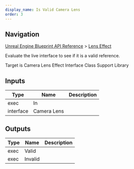 ```yaml
---
display_name: Is Valid Camera Lens
order: 3
---
```

## Navigation

[Unreal Engine Blueprint API Reference](https://dev.epicgames.com/documentation/en-us/unreal-engine/BlueprintAPI) > [Lens Effect](https://dev.epicgames.com/documentation/en-us/unreal-engine/BlueprintAPI/LensEffect)

Evaluate the live interface to see if it is a valid reference.

Target is Camera Lens Effect Interface Class Support Library

## Inputs

| Type | Name | Description |
| --- | --- | --- |
| exec | In |  |
| interface | Camera Lens |  |

## Outputs

| Type | Name | Description |
| --- | --- | --- |
| exec | Valid |  |
| exec | Invalid |  |
